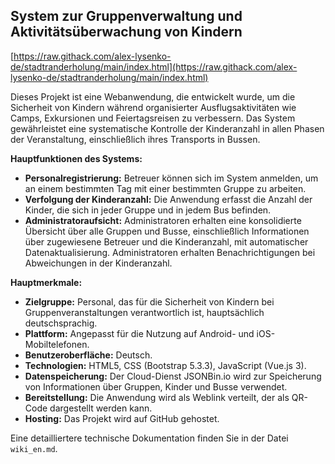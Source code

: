 ## System zur Gruppenverwaltung und Aktivitätsüberwachung von Kindern

[https://raw.githack.com/alex-lysenko-de/stadtranderholung/main/index.html](https://raw.githack.com/alex-lysenko-de/stadtranderholung/main/index.html)

Dieses Projekt ist eine Webanwendung, die entwickelt wurde, um die Sicherheit von Kindern während organisierter Ausflugsaktivitäten wie Camps, Exkursionen und Feiertagsreisen zu verbessern. Das System gewährleistet eine systematische Kontrolle der Kinderanzahl in allen Phasen der Veranstaltung, einschließlich ihres Transports in Bussen.

**Hauptfunktionen des Systems:**

* **Personalregistrierung:** Betreuer können sich im System anmelden, um an einem bestimmten Tag mit einer bestimmten Gruppe zu arbeiten.
* **Verfolgung der Kinderanzahl:** Die Anwendung erfasst die Anzahl der Kinder, die sich in jeder Gruppe und in jedem Bus befinden.
* **Administratoraufsicht:** Administratoren erhalten eine konsolidierte Übersicht über alle Gruppen und Busse, einschließlich Informationen über zugewiesene Betreuer und die Kinderanzahl, mit automatischer Datenaktualisierung. Administratoren erhalten Benachrichtigungen bei Abweichungen in der Kinderanzahl.

**Hauptmerkmale:**

* **Zielgruppe:** Personal, das für die Sicherheit von Kindern bei Gruppenveranstaltungen verantwortlich ist, hauptsächlich deutschsprachig.
* **Plattform:** Angepasst für die Nutzung auf Android- und iOS-Mobiltelefonen.
* **Benutzeroberfläche:** Deutsch.
* **Technologien:** HTML5, CSS (Bootstrap 5.3.3), JavaScript (Vue.js 3).
* **Datenspeicherung:** Der Cloud-Dienst JSONBin.io wird zur Speicherung von Informationen über Gruppen, Kinder und Busse verwendet.
* **Bereitstellung:** Die Anwendung wird als Weblink verteilt, der als QR-Code dargestellt werden kann.
* **Hosting:** Das Projekt wird auf GitHub gehostet.

Eine detailliertere technische Dokumentation finden Sie in der Datei `wiki_en.md`.
